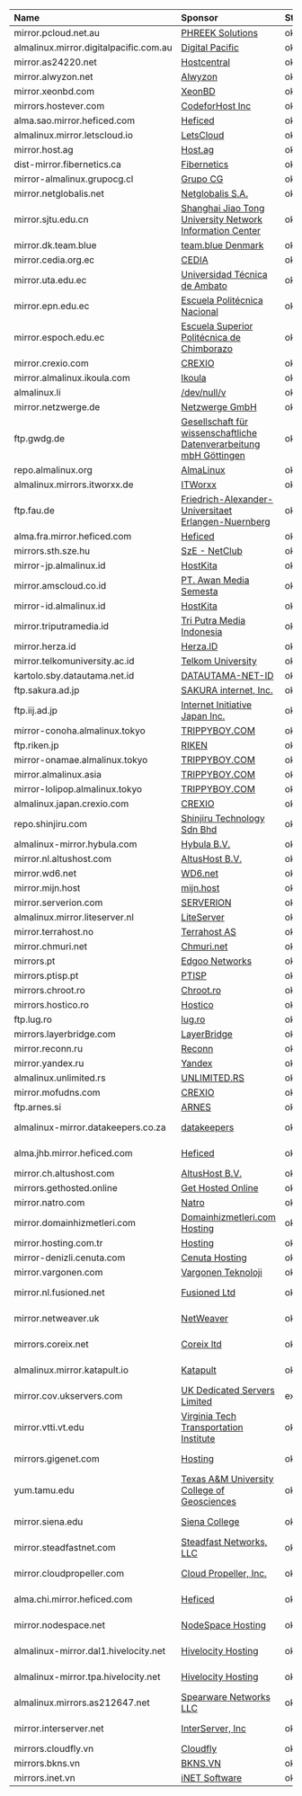 | Name | Sponsor | Status | Country | HTTPS | HTTP | RSYNC | FTP |
| :--- | :--- | :--- | :--- | :--- | :--- | :--- | :--- |
mirror.pcloud.net.au|[PHREEK Solutions](https://phreek.solutions)|ok|Australia|[Mirror](https://mirror.pcloud.net.au/almalinux)|[Mirror](http://mirror.pcloud.net.au/almalinux)||
almalinux.mirror.digitalpacific.com.au|[Digital Pacific](https://www.digitalpacific.com.au/)|ok|Australia|[Mirror](https://almalinux.mirror.digitalpacific.com.au)|[Mirror](http://almalinux.mirror.digitalpacific.com.au)|[Link](rsync://mirror.digitalpacific.com.au/almalinux)|
mirror.as24220.net|[Hostcentral](https://www.hostcentral.net.au)|ok|Australia|[Mirror](https://mirror.as24220.net/almalinux)|[Mirror](http://mirror.as24220.net/almalinux)|[Link](rsync://mirror.as24220.net/almalinux)|
mirror.alwyzon.net|[Alwyzon](https://www.alwyzon.com/)|ok|Austria|[Mirror](https://mirror.alwyzon.net/almalinux)|[Mirror](http://mirror.alwyzon.net/almalinux)||
mirror.xeonbd.com|[XeonBD](https://www.xeonbd.com)|ok|Bangladesh||[Mirror](http://mirror.xeonbd.com/almalinux)||
mirrors.hostever.com|[CodeforHost Inc](https://www.codeforhost.com)|ok|Bangladesh|[Mirror](https://mirrors.hostever.com/almalinux)|[Mirror](http://mirrors.hostever.com/almalinux)||
alma.sao.mirror.heficed.com|[Heficed](https://www.heficed.com/)|ok|Brazil||[Mirror](http://alma.sao.mirror.heficed.com)||
almalinux.mirror.letscloud.io|[LetsCloud](https://www.letscloud.io)|ok|Brazil|[Mirror](https://almalinux.mirror.letscloud.io)|[Mirror](http://almalinux.mirror.letscloud.io)||
mirror.host.ag|[Host.ag](https://www.host.ag)|ok|Bulgaria|[Mirror](https://mirror.host.ag/almalinux)|[Mirror](http://mirror.host.ag/almalinux)||
dist-mirror.fibernetics.ca|[Fibernetics](https://www.fibernetics.ca)|ok|Canada||[Mirror](http://dist-mirror.fibernetics.ca/almalinux)||
mirror-almalinux.grupocg.cl|[Grupo CG](https://www.grupocg.cl)|ok|Chile|[Mirror](https://mirror-almalinux.grupocg.cl/almalinux)|[Mirror](http://mirror-almalinux.grupocg.cl/almalinux)||
mirror.netglobalis.net|[Netglobalis S.A.](https://www.netglobalis.net)|ok|Chile|[Mirror](https://mirror.netglobalis.net/almalinux)|[Mirror](http://mirror.netglobalis.net/almalinux)||
mirror.sjtu.edu.cn|[Shanghai Jiao Tong University Network Information Center](https://net.sjtu.edu.cn)|ok|China|[Mirror](https://mirror.sjtu.edu.cn/almalinux)|||
mirror.dk.team.blue|[team.blue Denmark](https://team.blue)|ok|Denmark|[Mirror](https://mirror.dk.team.blue/almalinux)|[Mirror](http://mirror.dk.team.blue/almalinux)||
mirror.cedia.org.ec|[CEDIA](https://www.cedia.edu.ec)|ok|Ecuador|[Mirror](https://mirror.cedia.org.ec/almalinux)|[Mirror](http://mirror.cedia.org.ec/almalinux)|[Link](rsync://mirror.cedia.org.ec/almalinux)|
mirror.uta.edu.ec|[Universidad Técnica de Ambato](https://www.uta.edu.ec)|ok|Ecuador|[Mirror](https://mirror.uta.edu.ec/almalinux)|[Mirror](http://mirror.uta.edu.ec/almalinux)||
mirror.epn.edu.ec|[Escuela Politécnica Nacional](https://www.epn.edu.ec)|ok|Ecuador|[Mirror](https://mirror.epn.edu.ec/almalinux)|[Mirror](http://mirror.epn.edu.ec/almalinux)||
mirror.espoch.edu.ec|[Escuela Superior Politécnica de Chimborazo](https://www.espoch.edu.ec)|ok|Ecuador|[Mirror](https://mirror.espoch.edu.ec/almalinux)|[Mirror](http://mirror.espoch.edu.ec/almalinux)|[Link](rsync://mirror.espoch.edu.ec/almalinux)|
mirror.crexio.com|[CREXIO](https://crexio.com)|ok|France|[Mirror](https://mirror.crexio.com/almalinux)|[Mirror](http://mirror.crexio.com/almalinux)|[Link](rsync://mirror.crexio.com/almalinux)|
mirror.almalinux.ikoula.com|[Ikoula](https://www.ikoula.com/)|ok|France|[Mirror](https://mirror.almalinux.ikoula.com)|[Mirror](http://mirror.almalinux.ikoula.com)||
almalinux.li|[/dev/null/v](https://dev.nul.lv)|ok|Germany|[Mirror](https://almalinux.li)|[Mirror](http://almalinux.li)||
mirror.netzwerge.de|[Netzwerge GmbH](https://www.netzwerge.de)|ok|Germany|[Mirror](https://mirror.netzwerge.de/almalinux)|[Mirror](http://mirror.netzwerge.de/almalinux)||
ftp.gwdg.de|[Gesellschaft für wissenschaftliche Datenverarbeitung mbH Göttingen](https://www.gwdg.de)|ok|Germany|[Mirror](https://ftp.gwdg.de/pub/linux/almalinux)|[Mirror](http://ftp.gwdg.de/pub/linux/almalinux)|[Link](rsync://ftp.gwdg.de/almalinux)|
repo.almalinux.org|[AlmaLinux](https://www.almalinux.org)|ok|Germany|[Mirror](https://repo.almalinux.org/almalinux)|[Mirror](http://repo.almalinux.org/almalinux)|[Link](rsync://rsync.repo.almalinux.org/almalinux)|
almalinux.mirrors.itworxx.de|[ITWorxx](https://www.itworxx.de)|ok|Germany|[Mirror](https://almalinux.mirrors.itworxx.de)|[Mirror](http://almalinux.mirrors.itworxx.de)||
ftp.fau.de|[Friedrich-Alexander-Universitaet Erlangen-Nuernberg](https://www.rrze.fau.de)|ok|Germany|[Mirror](https://ftp.fau.de/almalinux)|[Mirror](http://ftp.fau.de/almalinux)|[Link](rsync://ftp.fau.de/almalinux)|
alma.fra.mirror.heficed.com|[Heficed](https://www.heficed.com/)|ok|Germany||[Mirror](http://alma.fra.mirror.heficed.com)||
mirrors.sth.sze.hu|[SzE - NetClub](https://internet.sth.sze.hu)|ok|Hungary|[Mirror](https://mirrors.sth.sze.hu/almalinux)|[Mirror](http://mirrors.sth.sze.hu/almalinux)|[Link](rsync://mirrors.sth.sze.hu/almalinux)|
mirror-jp.almalinux.id|[HostKita](https://hostkita.net)|ok|Indonesia|[Mirror](https://mirror-jp.almalinux.id/almalinux)|[Mirror](http://mirror-jp.almalinux.id/almalinux)||
mirror.amscloud.co.id|[PT. Awan Media Semesta](https://amscloud.co.id/)|ok|Indonesia|[Mirror](https://mirror.amscloud.co.id/almalinux)|[Mirror](http://mirror.amscloud.co.id/almalinux)|[Link](rsync://mirror.amscloud.co.id::almalinux)|
mirror-id.almalinux.id|[HostKita](https://hostkita.net)|ok|Indonesia|[Mirror](https://mirror-id.almalinux.id/almalinux)|[Mirror](http://mirror-id.almalinux.id/almalinux)||
mirror.triputramedia.id|[Tri Putra Media Indonesia](https://www.triputramedia.id)|ok|Indonesia|[Mirror](https://mirror.triputramedia.id/almalinux)|[Mirror](http://mirror.triputramedia.id/almalinux)|[Link](rsync://mirror.triputramedia.id/almalinux)|
mirror.herza.id|[Herza.ID](https://www.herza.id)|ok|Indonesia|[Mirror](https://mirror.herza.id/almalinux)|[Mirror](http://mirror.herza.id/almalinux)|[Link](rsync://mirror.herza.id/almalinux)|
mirror.telkomuniversity.ac.id|[Telkom University](https://telkomuniversity.ac.id/)|ok|Indonesia|[Mirror](https://mirror.telkomuniversity.ac.id/almalinux)|[Mirror](http://mirror.telkomuniversity.ac.id/almalinux)||
kartolo.sby.datautama.net.id|[DATAUTAMA-NET-ID](https://datautama.net.id/)|ok|Indonesia||[Mirror](http://kartolo.sby.datautama.net.id/almalinux)||
ftp.sakura.ad.jp|[SAKURA internet, Inc.](https://www.sakura.ad.jp/en/corporate/)|ok|Japan|[Mirror](https://ftp.sakura.ad.jp/almalinux)|[Mirror](http://ftp.sakura.ad.jp/almalinux)||
ftp.iij.ad.jp|[Internet Initiative Japan Inc.](https://www.iij.ad.jp/en/)|ok|Japan|[Mirror](https://ftp.iij.ad.jp/pub/linux/almalinux)|[Mirror](http://ftp.iij.ad.jp/pub/linux/almalinux)|[Link](rsync://ftp.iij.ad.jp/pub/linux/almalinux)|
mirror-conoha.almalinux.tokyo|[TRIPPYBOY.COM](https://blog.trippyboy.com)|ok|Japan|[Mirror](https://mirror-conoha.almalinux.tokyo/almalinux)|[Mirror](http://mirror-conoha.almalinux.tokyo/almalinux)||
ftp.riken.jp|[RIKEN](https://www.riken.jp/en/)|ok|Japan|[Mirror](https://ftp.riken.jp/Linux/almalinux)|[Mirror](http://ftp.riken.jp/Linux/almalinux)|[Link](rsync://ftp.riken.jp/almalinux)|
mirror-onamae.almalinux.tokyo|[TRIPPYBOY.COM](https://blog.trippyboy.com)|ok|Japan|[Mirror](https://mirror-onamae.almalinux.tokyo/almalinux)|[Mirror](http://mirror-onamae.almalinux.tokyo/almalinux)||
mirror.almalinux.asia|[TRIPPYBOY.COM](https://blog.trippyboy.com)|ok|Japan|[Mirror](https://mirror.almalinux.asia/almalinux)|[Mirror](http://mirror.almalinux.asia/almalinux)||
mirror-lolipop.almalinux.tokyo|[TRIPPYBOY.COM](https://blog.trippyboy.com)|ok|Japan|[Mirror](https://mirror-lolipop.almalinux.tokyo/almalinux)|[Mirror](http://mirror-lolipop.almalinux.tokyo/almalinux)||
almalinux.japan.crexio.com|[CREXIO](https://crexio.com)|ok|Japan||[Mirror](http://almalinux.japan.crexio.com/almalinux)||
repo.shinjiru.com|[Shinjiru Technology Sdn Bhd](https://www.shinjiru.com)|ok|Malaysia|[Mirror](https://repo.shinjiru.com/almalinux)|[Mirror](http://repo.shinjiru.com/almalinux)|[Link](rsync://repo.shinjiru.com/almalinux)|
almalinux-mirror.hybula.com|[Hybula B.V.](https://www.hybula.com/)|ok|Netherlands|[Mirror](https://almalinux-mirror.hybula.com)|[Mirror](http://almalinux-mirror.hybula.com)|[Link](rsync://almalinux-mirror.hybula.com/almalinux)|
mirror.nl.altushost.com|[AltusHost B.V.](https://www.altushost.com/)|ok|Netherlands|[Mirror](https://mirror.nl.altushost.com/almalinux)|[Mirror](http://mirror.nl.altushost.com/almalinux)||
mirror.wd6.net|[WD6.net](https://www.wd6.net)|ok|Netherlands|[Mirror](https://mirror.wd6.net/almalinux)|[Mirror](http://mirror.wd6.net/almalinux)|[Link](rsync://mirror.wd6.net/almalinux)|
mirror.mijn.host|[mijn.host](https://mijn.host)|ok|Netherlands|[Mirror](https://mirror.mijn.host/almalinux)|[Mirror](http://mirror.mijn.host/almalinux)||
mirror.serverion.com|[SERVERION](https://www.serverion.com)|ok|Netherlands|[Mirror](https://mirror.serverion.com/almalinux)|[Mirror](http://mirror.serverion.com/almalinux)|[Link](rsync://mirror.serverion.com/almalinux)|
almalinux.mirror.liteserver.nl|[LiteServer](https://www.liteserver.nl/)|ok|Netherlands|[Mirror](https://almalinux.mirror.liteserver.nl)|[Mirror](http://almalinux.mirror.liteserver.nl)|[Link](rsync://mirror.liteserver.nl/almalinux)|
mirror.terrahost.no|[Terrahost AS](https://terrahost.no/)|ok|Norway|[Mirror](https://mirror.terrahost.no/almalinux)|[Mirror](http://mirror.terrahost.no/almalinux)||
mirror.chmuri.net|[Chmuri.net](https://www.chmuri.net)|ok|Poland|[Mirror](https://mirror.chmuri.net/almalinux)|[Mirror](http://mirror.chmuri.net/almalinux)||
mirrors.pt|[Edgoo Networks](https://www.edgoo.io)|ok|Portugal|[Mirror](https://mirrors.pt/almalinux)|[Mirror](http://mirrors.pt/almalinux)|[Link](rsync://mirrors.pt/almalinux)|
mirrors.ptisp.pt|[PTISP](https://mirrors.ptisp.pt/)|ok|Portugal|[Mirror](https://mirrors.ptisp.pt/almalinux)|[Mirror](http://mirrors.ptisp.pt/almalinux)|[Link](rsync://mirrors.ptisp.pt/almalinux)|
mirrors.chroot.ro|[Chroot.ro](https://www.chroot.ro)|ok|Romania|[Mirror](https://mirrors.chroot.ro/almalinux)|[Mirror](http://mirrors.chroot.ro/almalinux)||
mirrors.hostico.ro|[Hostico](https://hostico.ro)|ok|Romania|[Mirror](https://mirrors.hostico.ro/almalinux)|[Mirror](http://mirrors.hostico.ro/almalinux)||
ftp.lug.ro|[lug.ro](https://wiki.lug.ro)|ok|Romania||[Mirror](http://ftp.lug.ro/almalinux)||
mirrors.layerbridge.com|[LayerBridge](https://www.layerbridge.com)|ok|Romania|[Mirror](https://mirrors.layerbridge.com/almalinux)|[Mirror](http://mirrors.layerbridge.com/almalinux)|[Link](rsync://mirrors.layerbridge.com/almalinux)|
mirror.reconn.ru|[Reconn](https://www.reconn.ru)|ok|Russia|[Mirror](https://mirror.reconn.ru/almalinux)|[Mirror](http://mirror.reconn.ru/almalinux)|[Link](rsync://mirror.reconn.ru/almalinux)|
mirror.yandex.ru|[Yandex](https://yandex.ru)|ok|Russia|[Mirror](https://mirror.yandex.ru/almalinux)|[Mirror](http://mirror.yandex.ru/almalinux)|[Link](rsync://mirror.yandex.ru/almalinux)|
almalinux.unlimited.rs|[UNLIMITED.RS](https://unlimited.rs)|ok|Serbia|[Mirror](https://almalinux.unlimited.rs)|[Mirror](http://almalinux.unlimited.rs)||
mirror.mofudns.com|[CREXIO](https://crexio.com)|ok|Singapore|[Mirror](https://mirror.mofudns.com/almalinux)|[Mirror](http://mirror.mofudns.com/almalinux)|[Link](rsync://mirror.mofudns.com/almalinux)|
ftp.arnes.si|[ARNES](https://www.arnes.si)|ok|Slovenia|[Mirror](https://ftp.arnes.si/mirrors/almalinux)|[Mirror](http://ftp.arnes.si/mirrors/almalinux)|[Link](ftp.arnes.si::almalinux)|
almalinux-mirror.datakeepers.co.za|[datakeepers](https://datakeepers.co.za/)|ok|South Africa|[Mirror](https://almalinux-mirror.datakeepers.co.za)|[Mirror](http://almalinux-mirror.datakeepers.co.za)||
alma.jhb.mirror.heficed.com|[Heficed](https://www.heficed.com/)|ok|South Africa||[Mirror](http://alma.jhb.mirror.heficed.com)||
mirror.ch.altushost.com|[AltusHost B.V.](https://www.altushost.com/)|ok|Switzerland|[Mirror](https://mirror.ch.altushost.com/almalinux)|[Mirror](http://mirror.ch.altushost.com/almalinux)||
mirrors.gethosted.online|[Get Hosted Online](https://www.gethosted.online)|ok|Taiwan|[Mirror](https://mirrors.gethosted.online/almalinux)|[Mirror](http://mirrors.gethosted.online/almalinux)|[Link](rsync://mirrors.gethosted.online/almalinux)|[Link](ftp://mirrors.gethosted.online/almalinux)
mirror.natro.com|[Natro](https://www.natro.com)|ok|Turkey|[Mirror](https://mirror.natro.com/almalinux)|[Mirror](http://mirror.natro.com/almalinux)|[Link](rsync://mirror.natro.com/almalinux)|
mirror.domainhizmetleri.com|[Domainhizmetleri.com Hosting](https://www.domainhizmetleri.com)|ok|Turkey|[Mirror](https://mirror.domainhizmetleri.com/almalinux)|[Mirror](http://mirror.domainhizmetleri.com/almalinux)||
mirror.hosting.com.tr|[Hosting](https://www.hosting.com.tr)|ok|Turkey||[Mirror](http://mirror.hosting.com.tr/almalinux)||
mirror-denizli.cenuta.com|[Cenuta Hosting](https://www.cenuta.com)|ok|Turkey|[Mirror](https://mirror-denizli.cenuta.com/almalinux)|[Mirror](http://mirror-denizli.cenuta.com/almalinux)||
mirror.vargonen.com|[Vargonen Teknoloji](https://www.vargonen.com)|ok|Turkey|[Mirror](https://mirror.vargonen.com/almalinux)|[Mirror](http://mirror.vargonen.com/almalinux)||
mirror.nl.fusioned.net|[Fusioned Ltd](https://www.fusioned.net/)|ok|United Kingdom|[Mirror](https://mirror.nl.fusioned.net/almalinux)|[Mirror](http://mirror.nl.fusioned.net/almalinux)||
mirror.netweaver.uk|[NetWeaver](https://www.netweaver.uk)|ok|United Kingdom|[Mirror](https://mirror.netweaver.uk/almalinux)|[Mirror](http://mirror.netweaver.uk/almalinux)||
mirrors.coreix.net|[Coreix ltd](https://www.coreix.net)|ok|United Kingdom||[Mirror](http://mirrors.coreix.net/almalinux)|[Link](rsync://mirrors.coreix.net/mirrors/almalinux)|[Link](ftp://mirrors.coreix.net/almalinux)
almalinux.mirror.katapult.io|[Katapult](https://katapult.io)|ok|United Kingdom|[Mirror](https://almalinux.mirror.katapult.io)|[Mirror](http://almalinux.mirror.katapult.io)|[Link](rsync://almalinux.mirror.katapult.io/almalinux)|
mirror.cov.ukservers.com|[UK Dedicated Servers Limited](https://www.ukservers.com/)|expired|United Kingdom|[Mirror](https://mirror.cov.ukservers.com/almalinux)|[Mirror](http://mirror.cov.ukservers.com/almalinux)||
mirror.vtti.vt.edu|[Virginia Tech Transportation Institute](https://www.vtti.vt.edu)|ok|United States|[Mirror](https://mirror.vtti.vt.edu/almalinux)|[Mirror](http://mirror.vtti.vt.edu/almalinux)||
mirrors.gigenet.com|[Hosting](https://gigenet.com/)|ok|United States||[Mirror](https://mirrors.gigenet.com/almalinux)||
yum.tamu.edu|[Texas A&M University College of Geosciences](https://geosciences.tamu.edu/)|ok|United States|[Mirror](https://yum.tamu.edu/alma)|[Mirror](http://yum.tamu.edu/alma)||
mirror.siena.edu|[Siena College](https://www.siena.edu)|ok|United States||[Mirror](http://mirror.siena.edu/almalinux)|[Link](rsync://mirror.siena.edu/almalinux)|
mirror.steadfastnet.com|[Steadfast Networks, LLC](https://www.steadfast.net/)|ok|United States|[Mirror](https://mirror.steadfastnet.com/almalinux)|[Mirror](http://mirror.steadfastnet.com/almalinux)|[Link](rsync://mirror.steadfastnet.com/almalinux)|
mirror.cloudpropeller.com|[Cloud Propeller, Inc.](https://cloudpropeller.com)|ok|United States|[Mirror](https://mirror.cloudpropeller.com/almalinux)|[Mirror](http://mirror.cloudpropeller.com/almalinux)||
alma.chi.mirror.heficed.com|[Heficed](https://www.heficed.com/)|ok|United States||[Mirror](http://alma.chi.mirror.heficed.com)||
mirror.nodespace.net|[NodeSpace Hosting](https://www.nodespace.net/)|ok|United States|[Mirror](https://mirror.nodespace.net/almalinux)|[Mirror](http://mirror.nodespace.net/almalinux)||
almalinux-mirror.dal1.hivelocity.net|[Hivelocity Hosting](https://hivelocity.net/)|ok|United States|[Mirror](https://almalinux-mirror.dal1.hivelocity.net)|[Mirror](http://almalinux-mirror.dal1.hivelocity.net)|[Link](rsync://almalinux-mirror.dal1.hivelocity.net)|
almalinux-mirror.tpa.hivelocity.net|[Hivelocity Hosting](https://hivelocity.net/)|ok|United States|[Mirror](https://almalinux-mirror.tpa.hivelocity.net)|[Mirror](http://almalinux-mirror.tpa.hivelocity.net)|[Link](rsync://almalinux-mirror.tpa.hivelocity.net)|
almalinux.mirrors.as212647.net|[Spearware Networks LLC](https://spearwarenetworks.com)|ok|United States|[Mirror](https://almalinux.mirrors.as212647.net)|[Mirror](http://almalinux.mirrors.as212647.net)||
mirror.interserver.net|[InterServer, Inc](https://www.interserver.net/)|ok|United States|[Mirror](https://mirror.interserver.net/almalinux)|[Mirror](http://mirror.interserver.net/almalinux)|[Link](rsync://mirror.interserver.net/almalinux)|
mirrors.cloudfly.vn|[Cloudfly](https://cloudfly.vn/)|ok|Vietnam|[Mirror](https://mirrors.cloudfly.vn/almalinux)|[Mirror](http://mirrors.cloudfly.vn/almalinux)||
mirrors.bkns.vn|[BKNS.VN](https://www.bkns.vn/)|ok|Vietnam|[Mirror](https://mirrors.bkns.vn/almalinux)|[Mirror](http://mirrors.bkns.vn/almalinux)|[Link](rsync://mirrors.bkns.vn/almalinux)|
mirrors.inet.vn|[iNET Software](https://inet.vn/)|ok|Vietnam|[Mirror](https://mirrors.inet.vn/almalinux)|[Mirror](http://mirrors.inet.vn/almalinux)||
